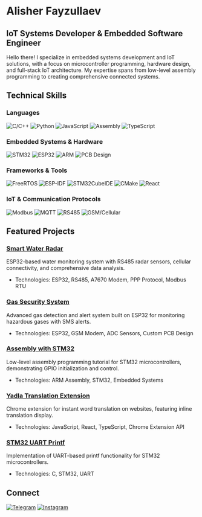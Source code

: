 # Alisher Fayzullaev

## IoT Systems Developer & Embedded Software Engineer

Hello there! I specialize in embedded systems development and IoT solutions, with a focus on microcontroller programming, hardware design, and full-stack IoT architecture. My expertise spans from low-level assembly programming to creating comprehensive connected systems.

## Technical Skills

### Languages
![C/C++](https://img.shields.io/badge/C/C++-00599C?style=flat-square&logo=c%2B%2B&logoColor=white)
![Python](https://img.shields.io/badge/Python-3776AB?style=flat-square&logo=python&logoColor=white)
![JavaScript](https://img.shields.io/badge/JavaScript-F7DF1E?style=flat-square&logo=javascript&logoColor=black)
![Assembly](https://img.shields.io/badge/Assembly-525252?style=flat-square&logo=assembly&logoColor=white)
![TypeScript](https://img.shields.io/badge/TypeScript-3178C6?style=flat-square&logo=typescript&logoColor=white)

### Embedded Systems & Hardware
![STM32](https://img.shields.io/badge/STM32-03234B?style=flat-square&logo=stmicroelectronics&logoColor=white)
![ESP32](https://img.shields.io/badge/ESP32-E7352C?style=flat-square&logo=espressif&logoColor=white)
![ARM](https://img.shields.io/badge/ARM-0091BD?style=flat-square&logo=arm&logoColor=white)
![PCB Design](https://img.shields.io/badge/PCB_Design-00979D?style=flat-square&logo=altium-designer&logoColor=white)

### Frameworks & Tools
![FreeRTOS](https://img.shields.io/badge/FreeRTOS-8C9EA6?style=flat-square)
![ESP-IDF](https://img.shields.io/badge/ESP--IDF-E7352C?style=flat-square&logo=espressif&logoColor=white)
![STM32CubeIDE](https://img.shields.io/badge/STM32CubeIDE-03234B?style=flat-square&logo=stmicroelectronics&logoColor=white)
![CMake](https://img.shields.io/badge/CMake-064F8C?style=flat-square&logo=cmake&logoColor=white)
![React](https://img.shields.io/badge/React-61DAFB?style=flat-square&logo=react&logoColor=black)

### IoT & Communication Protocols
![Modbus](https://img.shields.io/badge/Modbus-00629B?style=flat-square)
![MQTT](https://img.shields.io/badge/MQTT-660066?style=flat-square&logo=mqtt&logoColor=white)
![RS485](https://img.shields.io/badge/RS485-0078D4?style=flat-square)
![GSM/Cellular](https://img.shields.io/badge/GSM/Cellular-FF6200?style=flat-square)

## Featured Projects

### [Smart Water Radar](https://github.com/afayzullaev/smartwater_radar)
ESP32-based water monitoring system with RS485 radar sensors, cellular connectivity, and comprehensive data analysis.
- Technologies: ESP32, RS485, A7670 Modem, PPP Protocol, Modbus RTU

### [Gas Security System](https://github.com/afayzullaev/gas-security-system)
Advanced gas detection and alert system built on ESP32 for monitoring hazardous gases with SMS alerts.
- Technologies: ESP32, GSM Modem, ADC Sensors, Custom PCB Design

### [Assembly with STM32](https://github.com/afayzullaev/Assembly-with-STM32)
Low-level assembly programming tutorial for STM32 microcontrollers, demonstrating GPIO initialization and control.
- Technologies: ARM Assembly, STM32, Embedded Systems

### [Yadla Translation Extension](https://github.com/afayzullaev/yadla-translation-extension)
Chrome extension for instant word translation on websites, featuring inline translation display.
- Technologies: JavaScript, React, TypeScript, Chrome Extension API

### [STM32 UART Printf](https://github.com/afayzullaev/stm32_uart_printf)
Implementation of UART-based printf functionality for STM32 microcontrollers.
- Technologies: C, STM32, UART

## Connect

[![Telegram](https://img.shields.io/badge/Telegram-26A5E4?style=for-the-badge&logo=telegram&logoColor=white)](https://t.me/argonaut08)
[![Instagram](https://img.shields.io/badge/Instagram-E4405F?style=for-the-badge&logo=instagram&logoColor=white)](https://www.instagram.com/afayzullaev)
